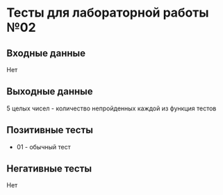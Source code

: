 # Тесты для лабораторной работы №02

## Входные данные
Нет

## Выходные данные
5 целых чисел - количество непройденных каждой из функция тестов

## Позитивные тесты
- 01 - обычный тест

## Негативные тесты
Нет